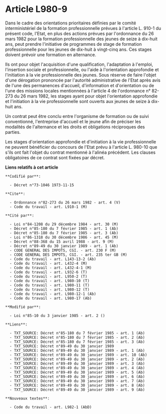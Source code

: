 # Article L980-9

Dans le cadre des orientations prioritaires définies par le comité interministériel de la formation professionnelle prévues à
l'article L. 910-1 du présent code, l'Etat, en plus des actions prévues par l'ordonnance du 26 mars 1982 pour la formation
professionnelle des jeunes de seize à dix-huit ans, peut prendre l'initiative de programmes de stage de formation
professionnelle pour les jeunes de dix-huit à vingt-cinq ans. Ces stages doivent prévoir une formation en alternance.

Ils ont pour objet l'acquisition d'une qualification, l'adaptation à l'emploi, l'insertion sociale et professionnelle, ou
l'aide à l'orientation approfondie et l'initiation à la vie professionnelle des jeunes. Sous réserve de faire l'objet d'une
dérogation prononcée par l'autorité administrative de l'Etat après avis de l'une des permanences d'accueil, d'information et
d'orientation ou de l'une des missions locales mentionnées à l'article 4 de l'ordonnance n° 82-273 du 26 mars 1982, les
stages ayant pour objet l'orientation approfondie et l'initiation à la vie professionnelle sont ouverts aux jeunes de seize à
dix-huit ans.

Un contrat peut être conclu entre l'organisme de formation ou de suivi conventionné, l'entreprise d'accueil et le jeune afin
de préciser les modalités de l'alternance et les droits et obligations réciproques des parties.

Les stages d'orientation approfondie et d'initiation à la vie professionnelle ne peuvent bénéficier du concours de l'Etat
prévu à l'article L. 980-10 que s'ils ont fait l'objet du contrat mentionné à l'alinéa précédent. Les clauses obligatoires de
ce contrat sont fixées par décret.

**Liens relatifs à cet article**

	**Codifié par**:

	  - Décret n°73-1046 1973-11-15

	**Cite**:

	  - Ordonnance n°82-273 du 26 mars 1982 - art. 4 (V)
	  - Code du travail - art. L910-1 (M)

	**Cité par**:

	  - Loi n°84-1208 du 29 décembre 1984 - art. 30 (M)
	  - Décret n°85-180 du 7 février 1985 - art. 1 (Ab)
	  - Décret n°85-180 du 7 février 1985 - art. 3 (Ab)
	  - Loi n°86-1318 du 30 décembre 1986 - art. 45 (M)
	  - Décret n°88-368 du 15 avril 1988 - art. 9 (M)
	  - Décret n°89-49 du 30 janvier 1989 - art. 1 (Ab)
	  - CODE GENERAL DES IMPOTS, CGI. - art. 230 F (M)
	  - CODE GENERAL DES IMPOTS, CGI. - art. 235 ter GB (M)
	  - Code du travail - art. L143-13-2 (Ab)
	  - Code du travail - art. L432-4 (M)
	  - Code du travail - art. L432-4-1 (M)
	  - Code du travail - art. L932-6 (T)
	  - Code du travail - art. L950-2 (T)
	  - Code du travail - art. L980-10 (T)
	  - Code du travail - art. L980-11 (T)
	  - Code du travail - art. L980-12 (T)
	  - Code du travail - art. L980-12-1 (Ab)
	  - Code du travail - art. L980-17 (Ab)

	**Modifié par**:

	  - Loi n°85-10 du 3 janvier 1985 - art. 2 ()

	**Liens**:

	  - TXT_SOURCE: Décret n°85-180 du 7 février 1985 - art. 1 (Ab)
	  - TXT_SOURCE: Décret n°85-180 du 7 février 1985 - art. 2 (Ab)
	  - TXT_SOURCE: Décret n°85-180 du 7 février 1985 - art. 3 (Ab)
	  - TXT_SOURCE: Décret n°89-49 du 30 janvier 1989
	  - TXT_SOURCE: Décret n°89-49 du 30 janvier 1989 - art. 1 (Ab)
	  - TXT_SOURCE: Décret n°89-49 du 30 janvier 1989 - art. 10 (Ab)
	  - TXT_SOURCE: Décret n°89-49 du 30 janvier 1989 - art. 2 (Ab)
	  - TXT_SOURCE: Décret n°89-49 du 30 janvier 1989 - art. 3 (Ab)
	  - TXT_SOURCE: Décret n°89-49 du 30 janvier 1989 - art. 4 (Ab)
	  - TXT_SOURCE: Décret n°89-49 du 30 janvier 1989 - art. 5 (Ab)
	  - TXT_SOURCE: Décret n°89-49 du 30 janvier 1989 - art. 6 (Ab)
	  - TXT_SOURCE: Décret n°89-49 du 30 janvier 1989 - art. 7 (Ab)
	  - TXT_SOURCE: Décret n°89-49 du 30 janvier 1989 - art. 8 (Ab)
	  - TXT_SOURCE: Décret n°89-49 du 30 janvier 1989 - art. 9 (Ab)

	**Nouveaux textes**:

	  - Code du travail - art. L982-1 (AbD)

